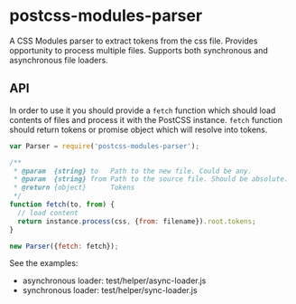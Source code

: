 postcss-modules-parser
======================

A CSS Modules parser to extract tokens from the css file. Provides opportunity to process multiple files. Supports both synchronous and asynchronous file loaders.

## API

In order to use it you should provide a `fetch` function which should load contents of files and process it with the PostCSS instance. `fetch` function should return tokens or promise object which will resolve into tokens.

```javascript
var Parser = require('postcss-modules-parser');

/**
 * @param  {string} to   Path to the new file. Could be any.
 * @param  {string} from Path to the source file. Should be absolute.
 * @return {object}      Tokens
 */
function fetch(to, from) {
  // load content
  return instance.process(css, {from: filename}).root.tokens;
}

new Parser({fetch: fetch});
```

See the examples:
- asynchronous loader: test/helper/async-loader.js
- synchronous loader: test/helper/sync-loader.js
